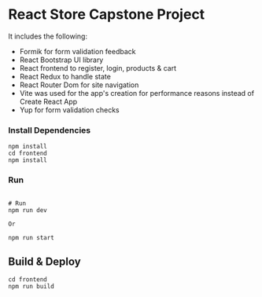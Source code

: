 # React Store Capstone Project


It includes the following:

- Formik for form validation feedback
- React Bootstrap UI library
- React frontend to register, login, products & cart
- React Redux to handle state
- React Router Dom for site navigation
- Vite was used for the app's creation for performance reasons instead of Create React App
- Yup for form validation checks


### Install Dependencies

```
npm install
cd frontend
npm install
```

### Run

```

# Run
npm run dev

Or

npm run start
```

## Build & Deploy

```
cd frontend
npm run build
```